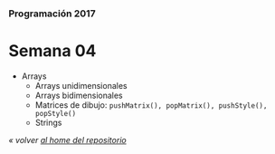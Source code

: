 ### Programación 2017
# Semana 04

* Arrays
  * Arrays unidimensionales
  * Arrays bidimensionales
  * Matrices de dibujo: `pushMatrix(), popMatrix(), pushStyle(), popStyle()`
  * Strings



*« volver [al home del repositorio](https://github.com/Franzel/UDD_Programacion_2017_1sem)*
